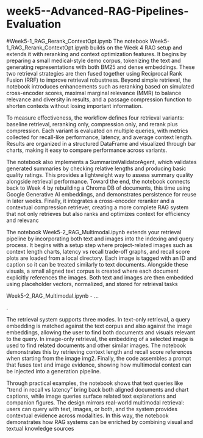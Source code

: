 # week5--Advanced-RAG-Pipelines-Evaluation
 #Week5-1_RAG_Rerank_ContextOpt.ipynb
The notebook Week5-1_RAG_Rerank_ContextOpt.ipynb builds on the Week 4 RAG setup and extends it with reranking and context optimization features. It begins by preparing a small medical-style demo corpus, tokenizing the text and generating representations with both BM25 and dense embeddings. These two retrieval strategies are then fused together using Reciprocal Rank Fusion (RRF) to improve retrieval robustness. Beyond simple retrieval, the notebook introduces enhancements such as reranking based on simulated cross-encoder scores, maximal marginal relevance (MMR) to balance relevance and diversity in results, and a passage compression function to shorten contexts without losing important information.

To measure effectiveness, the workflow defines four retrieval variants: baseline retrieval, reranking only, compression only, and rerank plus compression. Each variant is evaluated on multiple queries, with metrics collected for recall-like performance, latency, and average context length. Results are organized in a structured DataFrame and visualized through bar charts, making it easy to compare performance across variants.

The notebook also implements a SummarizeValidatorAgent, which validates generated summaries by checking relative lengths and producing basic quality ratings. This provides a lightweight way to assess summary quality alongside retrieval performance. Toward the end, the notebook connects back to Week 4 by rebuilding a Chroma DB of documents, this time using Google Generative AI embeddings, and demonstrates persistence for reuse in later weeks. Finally, it integrates a cross-encoder reranker and a contextual compression retriever, creating a more complete RAG system that not only retrieves but also ranks and optimizes context for efficiency and relevanc

The notebook Week5-2_RAG_Multimodal.ipynb extends your retrieval pipeline by incorporating both text and images into the indexing and query process. It begins with a setup step where project-related images such as context length charts, latency vs recall trade-off graphs, and recall score plots are loaded from a local directory. Each image is tagged with an ID and caption so it can be treated similarly to text documents. Alongside these visuals, a small aligned text corpus is created where each document explicitly references the images. Both text and images are then embedded using placeholder vectors, normalized, and stored for retrieval tasks

Week5-2_RAG_Multimodal.ipynb - …

.

The retrieval system supports three modes. In text-only retrieval, a query embedding is matched against the text corpus and also against the image embeddings, allowing the user to find both documents and visuals relevant to the query. In image-only retrieval, the embedding of a selected image is used to find related documents and other similar images. The notebook demonstrates this by retrieving context length and recall score references when starting from the image img2. Finally, the code assembles a prompt that fuses text and image evidence, showing how multimodal context can be injected into a generation pipeline.

Through practical examples, the notebook shows that text queries like “trend in recall vs latency” bring back both aligned documents and chart captions, while image queries surface related text explanations and companion figures. The design mirrors real-world multimodal retrieval: users can query with text, images, or both, and the system provides contextual evidence across modalities. In this way, the notebook demonstrates how RAG systems can be enriched by combining visual and textual knowledge sources

















